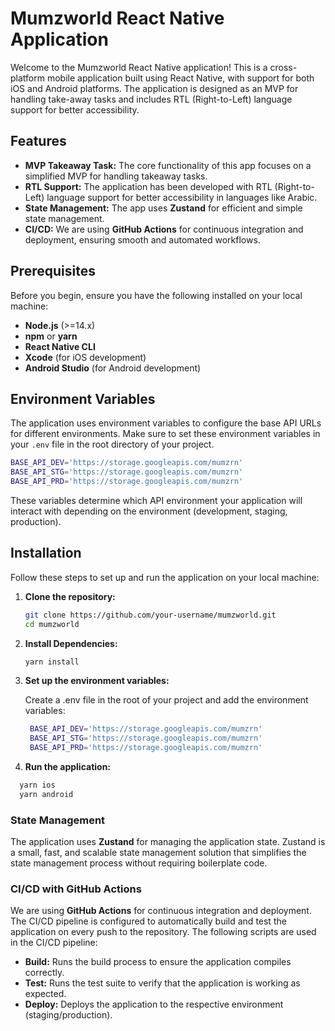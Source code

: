 # Mumzworld React Native Application

Welcome to the Mumzworld React Native application! This is a cross-platform mobile application built using React Native, with support for both iOS and Android platforms. The application is designed as an MVP for handling take-away tasks and includes RTL (Right-to-Left) language support for better accessibility.

## Features

- **MVP Takeaway Task:** The core functionality of this app focuses on a simplified MVP for handling takeaway tasks.
- **RTL Support:** The application has been developed with RTL (Right-to-Left) language support for better accessibility in languages like Arabic.
- **State Management:** The app uses **Zustand** for efficient and simple state management.
- **CI/CD:** We are using **GitHub Actions** for continuous integration and deployment, ensuring smooth and automated workflows.

## Prerequisites

Before you begin, ensure you have the following installed on your local machine:

- **Node.js** (>=14.x)
- **npm** or **yarn**
- **React Native CLI**
- **Xcode** (for iOS development)
- **Android Studio** (for Android development)

## Environment Variables

The application uses environment variables to configure the base API URLs for different environments. Make sure to set these environment variables in your `.env` file in the root directory of your project.

```bash
BASE_API_DEV='https://storage.googleapis.com/mumzrn'
BASE_API_STG='https://storage.googleapis.com/mumzrn'
BASE_API_PRD='https://storage.googleapis.com/mumzrn'
```



These variables determine which API environment your application will interact with depending on the environment (development, staging, production).

## Installation

Follow these steps to set up and run the application on your local machine:

1. **Clone the repository:**

   ```bash
   git clone https://github.com/your-username/mumzworld.git
   cd mumzworld
   
2. **Install Dependencies:**

   ```bash
   yarn install

3. **Set up the environment variables:**

   Create a .env file in the root of your project and add the environment variables:
  

   ```bash
    BASE_API_DEV='https://storage.googleapis.com/mumzrn'
    BASE_API_STG='https://storage.googleapis.com/mumzrn'
    BASE_API_PRD='https://storage.googleapis.com/mumzrn'

4. **Run the application:**

  ```bash
    yarn ios
    yarn android
  ```
### State Management

The application uses **Zustand** for managing the application state. Zustand is a small, fast, and scalable state management solution that simplifies the state management process without requiring boilerplate code.

### CI/CD with GitHub Actions

We are using **GitHub Actions** for continuous integration and deployment. The CI/CD pipeline is configured to automatically build and test the application on every push to the repository. The following scripts are used in the CI/CD pipeline:

- **Build:** Runs the build process to ensure the application compiles correctly.
- **Test:** Runs the test suite to verify that the application is working as expected.
- **Deploy:** Deploys the application to the respective environment (staging/production).

